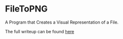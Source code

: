# FileToPNG
A Program that Creates a Visual Representation of a File.

The full writeup can be found [here](https://ozanerhansha.github.io/filetopng/) 
